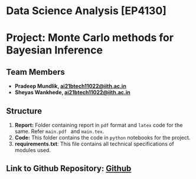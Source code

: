 # Data Science Analysis [EP4130]
# Project: Monte Carlo methods for Bayesian Inference

## Team Members
 * **Pradeep Mundlik, ai21btech11022@iith.ac.in**
 * **Sheyas Wankhede, ai21btech11022@iith.ac.in**

## Structure
1. **Report:** Folder containing report in `pdf` format and `latex` code for the same. Refer `main.pdf ` and `main.tex`.
2. **Code:** This folder contains the code in `python` notebooks for the project.
3. **requirements.txt**: This file contains all technical specifications of modules used.

## Link to Github Repository: [Github](https://github.com/shreyaswankhede12/DSA-project)
